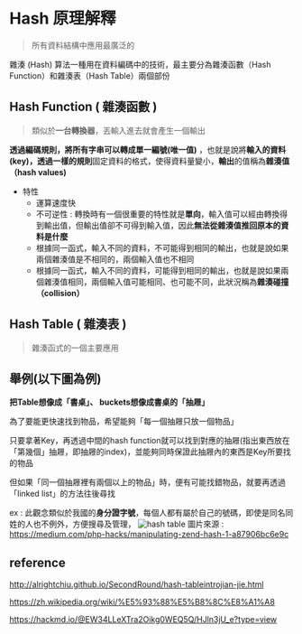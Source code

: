 # Hash 原理解釋
>所有資料結構中應用最廣泛的

雜湊 (Hash) 算法一種用在資料編碼中的技術，最主要分為雜湊函數（Hash Function）和雜湊表（Hash Table）兩個部份

## Hash Function ( 雜湊函數 )
> 類似於**一台轉換器**，丟輸入進去就會產生一個輸出

**透過編碼規則，將所有字串可以轉成單一編號(唯一值)** ，也就是說將**輸入的資料(key)，透過一樣的規則**固定資料的格式，使得資料量變小，**輸出**的值稱為**雜湊值（hash values)**

* 特性
  * 運算速度快
  * 不可逆性 : 轉換時有一個很重要的特性就是**單向**，輸入值可以經由轉換得到輸出值，但輸出值卻不可得到輸入值，因此**無法從雜湊值推回原本的資料是什麼** 
  * 根據同一函式，輸入不同的資料，不可能得到相同的輸出，也就是說如果兩個雜湊值是不相同的，兩個輸入值也不相同
  * 根據同一函式，輸入不同的資料，可能得到相同的輸出，也就是說如果兩個雜湊值相同，兩個輸入值可能相同、也可能不同，此狀況稱為**雜湊碰撞（collision）** 
  
## Hash Table ( 雜湊表 )
>雜湊函式的一個主要應用

## 舉例(以下圖為例)
**把Table想像成「書桌」、  buckets想像成書桌的「抽屜」**

為了要能更快速找到物品，希望能夠「每一個抽屜只放一個物品」

只要拿著Key，再透過中間的hash function就可以找到對應的抽屜(指出東西放在「第幾個」抽屜，即抽屜的index)，並能夠同時保證此抽屜內的東西是Key所要找的物品

但如果「同一個抽屜裡有兩個以上的物品」時，便有可能找錯物品，就要再透過「linked list」的方法往後尋找

ex : 此觀念類似於我國的**身分證字號**，每個人都有屬於自己的號碼，即使是同名同姓的人也不例外，方便搜尋及管理，
![hash table](https://miro.medium.com/max/2000/1*78wQr8-2tEPKWa0iobs8QQ.png)
圖片來源 :　https://medium.com/php-hacks/manipulating-zend-hash-1-a87906bc6e9c
## reference
http://alrightchiu.github.io/SecondRound/hash-tableintrojian-jie.html

https://zh.wikipedia.org/wiki/%E5%93%88%E5%B8%8C%E8%A1%A8

https://hackmd.io/@EW34LLeXTra2Oikg0WEQ5Q/HJln3jU_e?type=view
